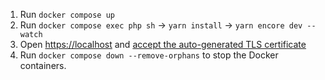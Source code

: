1. Run `docker compose up`
2. Run `docker compose exec php sh` -> `yarn install` -> `yarn encore dev --watch`
3. Open [https://localhost](https://localhost) and [accept the auto-generated TLS certificate](https://stackoverflow.com/a/15076602/1352334)
4. Run `docker compose down --remove-orphans` to stop the Docker containers.
